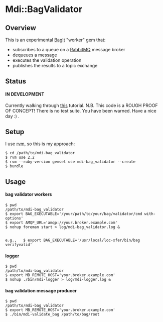 Mdi::BagValidator
=================

## Overview

This is an experimental [BagIt](https://tools.ietf.org/html/draft-kunze-bagit-06) "worker" gem that:
* subscribes to a queue on a [RabbitMQ](https://www.rabbitmq.com/) message broker
* dequeues a message
* executes the validation operation
* publishes the results to a topic exchange


## Status
#### IN DEVELOPMENT
Currently walking through [this](https://github.com/jondot/sneakers/wiki/How-to:-running-a-stand-alone-worker) tutorial.
N.B. This code is a ROUGH PROOF OF CONCEPT! There is no test suite. You have been warned. Have a nice day :) .


## Setup
I use [rvm](https://rvm.io/), so this is my approach:
```
$ cd /path/to/mdi-bag_validator
$ rvm use 2.2
$ rvm --ruby-version gemset use mdi-bag_validator --create
$ bundle
```


## Usage
#### bag validator workers
```
$ pwd
/path/to/mdi-bag_validator
$ export BAG_EXECUTABLE='/your/path/to/your/bag/validator/cmd with-options'
$ export AMQP_URL='amqp://your.broker.example.com'
$ nohup foreman start > log/mdi-bag_validator.log &


e.g.,   $ export BAG_EXECUTABLE='/usr/local/loc-xfer/bin/bag verifyvalid'

```

#### logger
```
$ pwd
/path/to/mdi-bag_validator
$ export MB_REMOTE_HOST='your.broker.example.com'
$ nohup ./bin/mdi-logger > log/mdi-logger.log &
```

#### bag validation message producer
```
$ pwd
/path/to/mdi-bag_validator
$ export MB_REMOTE_HOST='your.broker.example.com'
$ ./bin/mdi-validate_bag /path/to/bag/root
```

